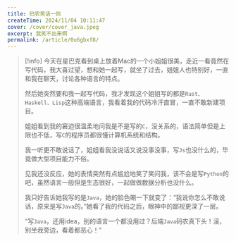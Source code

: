 ```yaml
---
title: 码农笑话一则
createTime: 2024/11/04 10:11:47
cover: /cover/cover_java.jpeg
excerpt: 我笑不出来啊
permalink: /article/0u6gbxf8/
---
```



> [!info]
> 今天在星巴克看到桌上放着Mac的一个小姐姐很美，走近一看竟然在写代码，我大喜过望，想和她一起写，就坐了过去，姐姐人也特别好，一直和我在聊天，讨论各种语言的特点。
>
> 然后她突然要和我一起写代码，我才发现这个姐姐写的都是`Rust、Haskell、Lisp`这种高端语言，我看着我的代码冷汗直冒，一直不敢新建项目。
>
> 姐姐看到我的窘迫很温柔地问我是不是写的`C`，没关系的，语法简单但是上限也不低，写`C`的程序员都很懂计算机系统和结构。
>
> 我一听更不敢说话了，姐姐看我没说话又说没事没事，写`Js`也没什么的，毕竟做大型项目能力不俗。
>
> 见我还没反应，她的表情突然有点尴尬地笑了笑问我，该不会是写`Python`的吧，虽然语言一般但是生态很好，一起做做数据分析也没什么。
>
> 我只好告诉她我写的是`Java`，她的脸色唰一下就变了：“我说你怎么不敢说话，原来是写`Java`的。”她看了我的代码之后，眼神中的鄙视更深了一层。
>
> “写`Java`，还用idea，别的语言一个都没用过？后端`Java`码农真下头！滚，别坐我旁边，看着都恶心！”